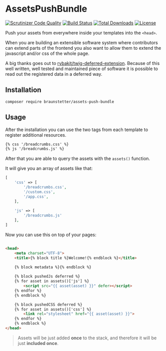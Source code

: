 # AssetsPushBundle

[![Scrutinizer Code Quality](https://scrutinizer-ci.com/g/braunstetter/assets-push-bundle/badges/quality-score.png?b=main)](https://scrutinizer-ci.com/g/braunstetter/assets-push-bundle/?branch=main)
[![Build Status](https://app.travis-ci.com/Braunstetter/assets-push-bundle.svg?branch=main)](https://app.travis-ci.com/Braunstetter/assets-push-bundle)
[![Total Downloads](http://poser.pugx.org/braunstetter/assets-push-bundle/downloads)](https://packagist.org/packages/braunstetter/assets-push-bundle)
[![License](http://poser.pugx.org/braunstetter/assets-push-bundle/license)](https://packagist.org/packages/braunstetter/assets-push-bundle)

Push your assets from everywhere inside your templates into the `<head>`.

When you are building an extensible software system where contributors can extend parts of the frontend you also want to allow them to extend the javascript and/or css of the whole page. 

A big thanks goes out to [rybakit/twig-deferred-extension](https://github.com/rybakit/twig-deferred-extension). 
Because of this well written, well tested and maintained piece of software it is possible to read out the registered data in a deferred way.

## Installation

`composer require braunstetter/assets-push-bundle`

## Usage

After the installation you can use the two tags from each template to register additional resources.

```html
{% css '/breadcrumbs.css' %}
{% js '/breadcrumbs.js' %}
```

After that you are able to query the assets with the `assets()` function.

It will give you an array of assets like that:

```php
[
    'css' => [
        '/breadcrumbs.css',
        '/custom.css',
        '/app.css',
    ],
    
    'js' => [
        '/breadcrumbs.js'
    ],
]
```

Now you can use this on top of your pages:

```html

<head>
    <meta charset="UTF-8">
    <title>{% block title %}Welcome!{% endblock %}</title>

    {% block metadata %}{% endblock %}
    
    {% block pushedJs deferred %}
    {% for asset in assets()['js'] %}
        <script src="{{ asset(asset) }}" defer></script>
    {% endfor %}
    {% endblock %}

    {% block pushedCSS deferred %}
    {% for asset in assets()['css'] %}
        <link rel="stylesheet" href="{{ asset(asset) }}">
    {% endfor %}
    {% endblock %}
</head>

```

> Assets will be just added **once** to the stack, and therefore it will be just **included once**.  
